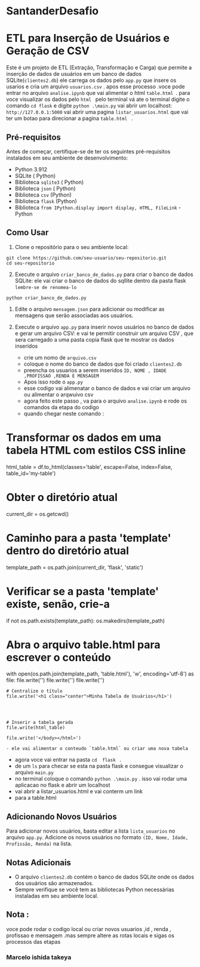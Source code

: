 # SantanderDesafio



# ETL para Inserção de Usuários e Geração de CSV

Este é um projeto de ETL (Extração, Transformação e Carga) que permite a inserção de dados de usuários em um banco de dados SQLite(`clientes2.db`) ele carrega os dados pelo `app.py` que insere os usarios e cria um arquivo `usuarios.csv` . apos esse processo .voce pode entrar no arquivo  `analise.ipynb` que vai alimentar o html `table.html `. para voce visualizar os dados pelo `html ` pelo terminal vá ate o terminal  digite o comando `cd flask` e digite `python .\main.py` vai abrir um localhost: `http://127.0.0.1:5000` vai abrir uma pagina `listar_usuarios.html` que vai ter um botao para direcionar a pagina `table.html ` . 


## Pré-requisitos

Antes de começar, certifique-se de ter os seguintes pré-requisitos instalados em seu ambiente de desenvolvimento:

- Python 3.912
- SQLite ( Python)  
- Biblioteca `sqlite3` ( Python)
- Biblioteca `json` ( Python)
- Biblioteca `csv` (Python)
- Biblioteca `flask` (Python)
- Biblioteca `from IPython.display import display, HTML, FileLink` - Python 

## Como Usar

1. Clone o repositório para o seu ambiente local:

```
git clone https://github.com/seu-usuario/seu-repositorio.git
cd seu-repositorio
```

2. Execute o arquivo `criar_banco_de_dados.py` para criar o banco de dados SQLite:
 ele vai criar o banco de dados do sqllite dentro da pasta flask `lembre-se de renomea-lo `

```
python criar_banco_de_dados.py
```

1. Edite o arquivo `mensagem.json` para adicionar ou modificar as mensagens que serão associadas aos usuários.

2. Execute o arquivo `app.py` para inserir novos usuários no banco de dados e gerar um arquivo CSV:
   e vai te permitir construir um arquivo CSV , que sera carregado a uma pasta copia flask que te mostrar os dados inseridos 

   - crie um nomo de `arquivo.csv`
   - coloque o nome do banco de dados que foi criado `clientes2.db`
   - preencha os usuarios a serem inseridos `ID, NOME , IDADE ,PROFISSAO ,RENDA E MENSAGEM`
   - Apos isso rode  o `app.py`
   - esse codigo vai alimenatar o banco de dados e vai criar um arquivo ou alimentar o arqwuivo csv
   - agora feito este passo , va para o arquivo `analise.ipynb` e rode os  comandos da etapa do codigo 
   - quando chegar neste comando :




# Transformar os dados em uma tabela HTML com estilos CSS inline
html_table = df.to_html(classes='table', escape=False, index=False, table_id='my-table')

# Obter o diretório atual
current_dir = os.getcwd()

# Caminho para a pasta 'template' dentro do diretório atual
template_path = os.path.join(current_dir, 'flask', 'static')

# Verificar se a pasta 'template' existe, senão, crie-a
if not os.path.exists(template_path):
    os.makedirs(template_path)

# Abra o arquivo table.html para escrever o conteúdo
with open(os.path.join(template_path, 'table.html'), 'w', encoding='utf-8') as file:
    file.write('<html><head>')
    file.write('<style>')
    file.write('.table { border-collapse: collapse; width: 100%; }')
    file.write('.table, th, td { border: 5px solid black; padding: 8px; }')
    file.write('.center { text-align: center; }')  # Estilo CSS para centralizar
    file.write('</style>')
    file.write('</head><body>')

    # Centralize o título
    file.write('<h1 class="center">Minha Tabela de Usuários</h1>')




    # Inserir a tabela gerada
    file.write(html_table)

    file.write('</body></html>')

    - ele vai alimentar o conteudo `table.html` ou criar uma nova tabela 



- agora voce vai entrar na pasta `cd  flask ` . 
- de um `ls` para checar se esta na pasta flask   e consegue visualizar o arquivo `main.py` 
- no terminal coloque o comando `python .\main.py` . isso vai rodar uma aplicacao no flask e abrir um localhost 
- vai abrir a listar_usuarios.html e vai conterm um link 
- para a table.html 



## Adicionando Novos Usuários

Para adicionar novos usuários, basta editar a lista `lista_usuarios` no arquivo `app.py`. Adicione os novos usuários no formato `(ID, Nome, Idade, Profissão, Renda)` na lista.


## Notas Adicionais

- O arquivo `clientes2.db` contém o banco de dados SQLite onde os dados dos usuários são armazenados.
- Sempre verifique se você tem as bibliotecas Python necessárias instaladas em seu ambiente local.


## Nota :

voce pode rodar o codigo local  ou criar novos usuarios ,id , renda , profissao e mensagem .mas sempre altere as rotas locais e sigas os processos das etapas 



### Marcelo ishida takeya
